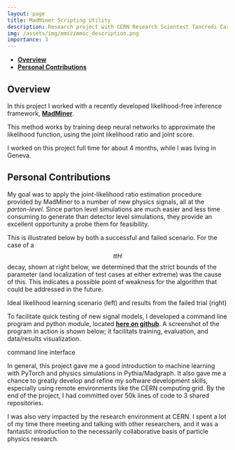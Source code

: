 ```yaml
---
layout: page
title: MadMiner Scripting Utility
description: Research project with CERN Research Scientest Tancredi Carli, in the CERN ATLAS group
img: /assets/img/mmsc/mmsc_description.png
importance: 3
---
```


* [**Overview**](#overview)
* [**Personal Contributions**](#personal-contributions)

## Overview

In this project I worked with a recently developed likelihood-free inference framework, [**MadMiner**](https://iris-hep.org/projects/madminer.html).

This method works by training deep neural networks to approximate the likelihood function, using the joint likelihood ratio and joint score.

I worked on this project full time for about 4 months, while I was living in Geneva.

## Personal Contributions

My goal was to apply the joint-likelihood ratio estimation procedure provided by MadMiner to a number of new physics signals, all at the *parton-level*. Since parton level simulations are much easier and less time consuming to generate than detector level simulations, they provide an excellent opportunity  a probe them for feasibility.

This is illustrated below by both a successful and failed scenario. For the case of a $$ttH$$ decay, shown at right below, we determined that the strict bounds of the parameter (and localization of test cases at either extreme) was the cause of this. This indicates a possible point of weakness for the algorithm that could be addressed in the future.

<div class="row">
    <div class="col-sm mt-4 mt-md-0">
        <img class="img-fluid rounded z-depth-1" src="{{ '/assets/img/mmsc/ideal.png' | relative_url }}" alt="" title="ideal case"/>
    </div>
    <div class="col-sm mt-5 mt-md-0">
        <img class="img-fluid rounded z-depth-1" src="{{ '/assets/img/mmsc/tth_res.png' | relative_url }}" alt="" title="ttH case"/>
    </div>
</div>
<div class="caption">
    Ideal likelihood learning scenario (left) and results from the failed trial (right)
</div>

To facilitate quick testing of new signal models, I developed a command line program and python module, located [**here on github**](https://github.com/luclepot/mm_scripting_util). A screenshot of the program in action is shown below; it facilitats training, evaluation, and data/results visualization.

<div class="col justify-content-sm-center">
    <img class="mx-auto rounded d-block z-depth-1 w-65" src="{{ '/assets/img/mmsc/mmsc_description.png' | relative_url }}" alt="" title="cli"/>
    <div class="caption">
        command line interface
    </div>
</div>

In general, this project gave me a good introduction to machine learning with PyTorch and physics simulations in Pythia/Madgraph. It also gave me a chance to greatly develop and refine my software development skills, especially using remote environments like the CERN computing grid. By the end of the project, I had committed over 50k lines of code to 3 shared repositories.

I was also very impacted by the research environment at CERN. I spent a lot of my time there meeting and talking with other researchers, and it was a fantastic introduction to the necessarily collaborative basis of particle physics research.

<!-- 
Every project has a beautiful feature showcase page.
It's easy to include images in a flexible 3-column grid format.
Make your photos 1/3, 2/3, or full width.

To give your project a background in the portfolio page, just add the img tag to the front matter like so:

    ---
    layout: page
    title: project
    description: a project with a background image
    img: /assets/img/12.jpg
    ---

<div class="row">
    <div class="col-sm mt-3 mt-md-0">
        <img class="img-fluid rounded z-depth-1" src="{{ '/assets/img/1.jpg' | relative_url }}" alt="" title="example image"/>
    </div>
    <div class="col-sm mt-3 mt-md-0">
        <img class="img-fluid rounded z-depth-1" src="{{ '/assets/img/3.jpg' | relative_url }}" alt="" title="example image"/>
    </div>
    <div class="col-sm mt-3 mt-md-0">
        <img class="img-fluid rounded z-depth-1" src="{{ '/assets/img/5.jpg' | relative_url }}" alt="" title="example image"/>
    </div>
</div>
<div class="caption">
    Caption photos easily. On the left, a road goes through a tunnel. Middle, leaves artistically fall in a hipster photoshoot. Right, in another hipster photoshoot, a lumberjack grasps a handful of pine needles.
</div>
<div class="row">
    <div class="col-sm mt-3 mt-md-0">
        <img class="img-fluid rounded z-depth-1" src="{{ '/assets/img/5.jpg' | relative_url }}" alt="" title="example image"/>
    </div>
</div>
<div class="caption">
    This image can also have a caption. It's like magic.
</div>

You can also put regular text between your rows of images.
Say you wanted to write a little bit about your project before you posted the rest of the images.
You describe how you toiled, sweated, *bled* for your project, and then... you reveal it's glory in the next row of images.


<div class="row justify-content-sm-center">
    <div class="col-sm-8 mt-3 mt-md-0">
        <img class="img-fluid rounded z-depth-1" src="{{ '/assets/img/6.jpg' | relative_url }}" alt="" title="example image"/>
    </div>
    <div class="col-sm-4 mt-3 mt-md-0">
        <img class="img-fluid rounded z-depth-1" src="{{ '/assets/img/11.jpg' | relative_url }}" alt="" title="example image"/>
    </div>
</div>
<div class="caption">
    You can also have artistically styled 2/3 + 1/3 images, like these.
</div>


The code is simple.
Just wrap your images with `<div class="col-sm">` and place them inside `<div class="row">` (read more about the <a href="https://getbootstrap.com/docs/4.4/layout/grid/" target="_blank">Bootstrap Grid</a> system).
To make images responsive, add `img-fluid` class to each; for rounded corners and shadows use `rounded` and `z-depth-1` classes.
Here's the code for the last row of images above:

```html
<div class="row justify-content-sm-center">
    <div class="col-sm-8 mt-3 mt-md-0">
        <img class="img-fluid rounded z-depth-1" src="{{ '/assets/img/6.jpg' | relative_url }}" alt="" title="example image"/>
    </div>
    <div class="col-sm-4 mt-3 mt-md-0">
        <img class="img-fluid rounded z-depth-1" src="{{ '/assets/img/11.jpg' | relative_url }}" alt="" title="example image"/>
    </div>
</div>
``` -->
